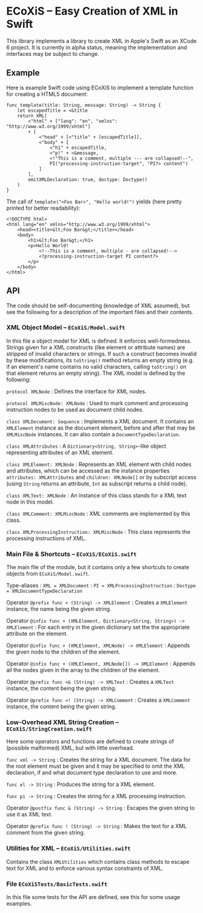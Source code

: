 # ECoXiS – Easy Creation of XML in Swift

This library implements a library to create XML in Apple's Swift as an XCode 6
project. It is currently in alpha status, meaning the implementation and
interfaces may be subject to change.

## Example

Here is example Swift code using ECoXiS to implement a template function for
creating a HTML5 document:

    func template(title: String, message: String) -> String {
        let escapedTitle = <&title
        return XML(
            <"html" + ["lang": "en", "xmlns": "http://www.w3.org/1999/xhtml"]
            + [
                <"head" + [<"title" + [escapedTitle]],
                <"body" + [
                    <"h1" + escapedTitle,
                    <"p!" + <&message,
                    <!"This is a comment, multiple --- are collapsed!--",
                    PI("processing-instruction-target", "PI?> content")
                ]
            ],
            omitXMLDeclaration: true, doctype: Doctype()
        )
    }

The call of `template("<Foo Bar>", "Hello world!")` yields (here pretty printed
for better readability):

    <!DOCTYPE html>
    <html lang="en" xmlns="http://www.w3.org/1999/xhtml">
        <head><title>&lt;Foo Bar&gt;</title></head>
        <body>
            <h1>&lt;Foo Bar&gt;</h1>
            <p>Hello World!
                <!--This is a comment, multiple - are collapsed!-->
                <?processing-instruction-target PI content?>
            </p>
        </body>
    </html>


## API

The code should be self-documenting (knowledge of XML assumed), but see the
following for a description of the important files and their contents.

### XML Object Model – `ECoXiS/Model.swift`

In this file a object model for XML is defined. It enforces well-formedness.
Strings given for a XML constructs (like element or attribute names) are
stripped of invalid characters or strings. If such a construct becomes
invalid by these modifications, its `toString()` method returns an empty
string (e.g. if an element's name contains no valid characters, calling
`toString()` on that element returns an empty string). The XML model is
defined by the following:

`protocol XMLNode`
:   Defines the interface for XML nodes.

`protocol XMLMiscNode: XMLNode`
:   Used to mark comment and processing instruction nodes to be used as
    document child nodes.

`class XMLDocument: Sequence`
:   Implements a XML document. It contains an `XMLElement` instance as the
    document element, before and after that may be `XMLMiscNode` instances.
    It can also contain a `DocumentTypeDeclaration`.

`class XMLAttributes`
:   A `Dictionary<String, String>`-like object representing attributes of
    an XML element.

`class XMLElement: XMLNode`
:   Represents an XML element with child nodes and attributes, which can be
    accessed as the instance properties `attributes: XMLAttributes` and
    `children: XMLNode[]` or by subscript access (using `String` returns an
    attribute, `Int` as subscript returns a child node).

`class XMLText: XMLNode`
:   An instance of this class stands for a XML text node in this model.

`class XMLComment: XMLMiscNode`
:   XML comments are implemented by this class.

`class XMLProcessingInstruction: XMLMiscNode`
:   This class represents the processing instructions of XML.


### Main File & Shortcuts – `ECoXiS/ECoXiS.swift`

The main file of the module, but it contains only a few shortcuts to create
objects from `ECoXiS/Model.swift`.

Type-aliases
:   `XML = XMLDocument`
:   `PI = XMLProcessingInstruction`
:   `Doctype = XMLDocumentTypeDeclaration`

Operator  `@prefix func < (String) -> XMLElement`
:   Creates a `XMLElement` instance, the name being the given string.

Operator `@infix func + (XMLElement, Dictionary<String, String>) -> XMLElement`
:   For each entry in the given dictionary set the the appropriate attribute on
    the element.

Operator `@infix func + (XMLElement, XMLNode) -> XMLElement`
:   Appends the given node to the children of the element.

Operator `@infix func + (XMLElement, XMLNode[]) -> XMLElement`
:   Appends all the nodes given in the array to the children of the element.

Operator `@prefix func <& (String) -> XMLText`
:   Creates a `XMLText` instance, the content being the given string.

Operator `@prefix func <! (String) -> XMLComment`
:   Creates a `XMLComment` instance, the content being the given string.


### Low-Overhead XML String Creation – `ECoXiS/StringCreation.swift`

Here some operators and functions are defined to create strings of (possible
malformed) XML, but with little overhead.

`func xml -> String`
:   Creates the string for a XML document. The data for the root element must be
    given and it may be specified to omit the XML declaration, if and what
    document type declaration to use and more.

`func el -> String`
:   Produces the string for a XML element.

`func pi -> String`
:   Creates the string for a XML processing instruction.

Operator `@postfix func & (String) -> String`
:   Escapes the given string to use it as XML text.

Operator `@prefix func ! (String) -> String`
:   Makes the text for a XML comment from the given string.


### Utilities for XML – `ECoXiS/Utilities.swift`

Contains the class `XMLUtilities` which contains class methods to escape text
for XML and to enforce various syntax constraints of XML.


### File `ECoXiSTests/BasicTests.swift`

In this file some tests for the API are defined, see this for some usage
examples.
